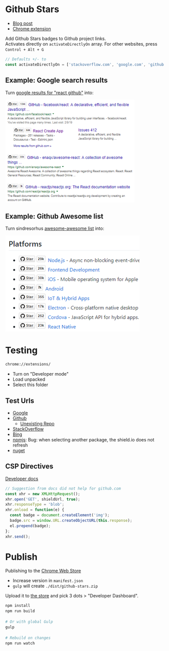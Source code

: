Github Stars
============

- [Blog post](https://itenium.be/blog/javascript/starify-github-links/)
- [Chrome extension](https://chrome.google.com/webstore/detail/starify-github-repo-links/kpficnopciffopkhjpckhkgmnlakcmig)

Add Github Stars badges to Github project links.  
Activates directly on `activateDirectlyOn` array. For other websites, press `Control + Alt + G`

```javascript
// Defaults +/- to
const activateDirectlyOn = ['stackoverflow.com', 'google.com', 'github.com'];
```

## Example: Google search results

Turn [google results for "react github"](https://www.google.com/search?q=react+github) into:

![When googling "react github"](media/github-stars-google.png 'When googling "react github"')


## Example: Github Awesome list

Turn sindresorhus [awesome-awesome list](https://github.com/sindresorhus/awesome) into:

![sindresorhus/awesome](media/github-stars-awesome.png 'sindresorhus/awesome')


# Testing

```bash
chrome://extensions/
```

- Turn on "Developer mode"
- Load unpacked
- Select this folder


## Test Urls

- [Google](https://www.google.com/search?q=react+github)
- [Github](https://github.com/itenium-be/Mi-Ke)
  - [Unexisting Repo](https://github.com/itenium-be/RepoNotFound)
- [StackOverflow](https://stackoverflow.com/questions/50605219/difference-between-npx-and-npm)
- [Bing](https://www.bing.com/search?q=github+react)
- [npmjs](https://www.npmjs.com/package/react): Bug: when selecting another package, the shield.io does not refresh
- [nuget](https://www.nuget.org/packages/Newtonsoft.Json)


## CSP Directives

[Developer docs](https://developer.chrome.com/docs/apps/app_external#external)

```js
// Suggestion from docs did not help for github.com
const xhr = new XMLHttpRequest();
xhr.open('GET', shieldUrl, true);
xhr.responseType = 'blob';
xhr.onload = function(e) {
  const badge = document.createElement('img');
  badge.src = window.URL.createObjectURL(this.response);
  el.prepend(badge);
};
xhr.send();
```



# Publish

Publishing to the [Chrome Web Store](https://chrome.google.com/webstore/detail/kpficnopciffopkhjpckhkgmnlakcmig)

- Increase version in `manifest.json`
- `gulp` will create `./dist/github-stars.zip`

Upload it to [the store](https://chromewebstore.google.com/) and pick 3 dots > "Developer Dashboard".


```bash
npm install
npm run build

# Or with global Gulp
gulp

# Rebuild on changes
npm run watch
```
